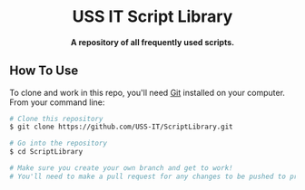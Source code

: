 
<h1 align="center">
  USS IT Script Library
</h1>

<h4 align="center">A repository of all frequently used scripts.</h4>

## How To Use

To clone and work in this repo, you'll need [Git](https://git-scm.com) installed on your computer. From your command line:

```bash
# Clone this repository
$ git clone https://github.com/USS-IT/ScriptLibrary.git

# Go into the repository
$ cd ScriptLibrary

# Make sure you create your own branch and get to work!
# You'll need to make a pull request for any changes to be pushed to production.
```

